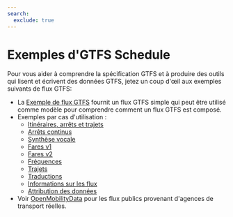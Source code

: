 ```yaml
---
search:
  exclude: true
---
```


# Exemples d'GTFS Schedule

Pour vous aider à comprendre la spécification GTFS et à produire des outils qui lisent et écrivent des données GTFS, jetez un coup d'œil aux exemples suivants de flux GTFS:

- La [Exemple de flux GTFS](/fr/schedule/example-feed) fournit un flux GTFS simple qui peut être utilisé comme modèle pour comprendre comment un flux GTFS est composé.
- Exemples par cas d'utilisation :
    - [Itinéraires, arrêts et trajets](routes-stops-trips)
    - [Arrêts continus](continuous-stops)
    - [Synthèse vocale](text-to-speech)
    - [Fares v1](fares-v1)
    - [Fares v2](fares-v2)
    - [Fréquences](frequencies)
    - [Trajets](pathways)
    - [Traductions](translations)
    - [Informations sur les flux](feed-info)
    - [Attribution des données](attributions)
- Voir [OpenMobilityData](https://openmobilitydata.org/) pour les flux publics provenant d'agences de transport réelles.
